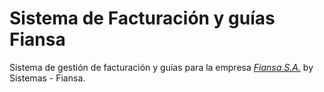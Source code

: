# Sistema de Facturación y guías Fiansa

Sistema de gestión de facturación y guías para la empresa
[*Fiansa S.A.*](http://www.fiansa.com.pe/) 
by Sistemas - Fiansa.


